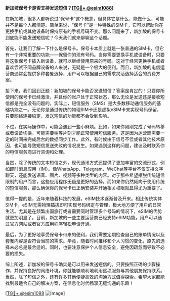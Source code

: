 **新加坡保号卡是否支持发送短信？[[TG💪+ @esim1088](https://t.me/s/esim1088)]**

在新加坡，很多人都听说过“保号卡”这个概念，但具体它是什么、能做什么，可能并不是每个人都清楚。简单来说，“保号卡”是一种特殊的SIM卡，它可以帮助你在更换手机或其他设备时保持原有的手机号码不变。那么问题来了，新加坡的保号卡到底能不能发送短信呢？今天我们就来聊聊这个话题。

首先，让我们了解一下什么是保号卡。保号卡本质上就是一张普通的SIM卡，但它有一个非常重要的功能——保留你的现有号码。当你需要更换手机或设备时，只要将这张保号卡插入新设备，就可以继续使用原来的号码。这对于经常更换手机或者喜欢尝试不同品牌设备的人来说，无疑是一个极大的便利。而且，新加坡的电信运营商通常会提供多种套餐选择，用户可以根据自己的需求灵活选择适合的资费方案。

接下来，我们回到正题：新加坡的保号卡能否发送短信？答案是肯定的！只要你所使用的保号卡已经激活，并且你的账户处于正常状态，那么无论是发送还是接收短信都是完全没有问题的。实际上，短信服务（SMS）是大多数移动通信服务的基础功能之一。无论你是通过传统的物理SIM卡还是虚拟eSIM卡来实现号码保留，只要网络连接稳定，发送短信的功能都不会受到影响。

不过，在实际操作中，可能会遇到一些小麻烦。比如，如果你刚刚完成了号码转移或者设备切换，可能需要稍等片刻才能正常使用短信服务。这是因为运营商需要一定的时间来完成后台的数据同步工作。此外，有时候由于信号不佳或者其他技术原因，也可能导致短信发送失败的情况发生。如果遇到这样的问题，建议及时联系你的电信服务商进行咨询和处理。

当然，除了传统的文本短信之外，现代通讯方式还提供了更加丰富的交流形式，例如即时消息应用（IM）。像WhatsApp、Telegram、WeChat等平台不仅支持文字聊天，还能发送语音、图片、视频等多种类型的内容。对于那些希望摆脱传统短信限制的用户而言，这些应用程序无疑是更好的选择。而如果你仍然倾向于使用传统的短信服务，那么确保你的保号卡已正确安装并开通相关权限就显得尤为重要了。

值得一提的是，近年来随着科技的发展，eSIM技术逐渐普及开来。相比传统实体SIM卡，eSIM无需物理插拔即可实现号码绑定与管理，极大地方便了用户的日常生活。尤其是在频繁出国旅行或者需要同时管理多个号码的情况下，eSIM的优势就更加明显了。目前，新加坡的一些主要运营商已经支持eSIM功能，用户可以通过官方网站或者官方应用程序轻松申请开通。

最后，为了更好地享受保号卡带来的便利，我们需要定期检查自己的账单情况以及套餐内容是否符合当前的需求。毕竟，随着时间推移和个人习惯的变化，原先的选择未必总是最合适的。同时，也要注意保护个人信息安全，避免因疏忽而导致不必要的损失。

综上所述，新加坡的保号卡确实是可以用来发送短信的。只要按照正确的步骤操作，并保持良好的网络环境，你就能够顺利地利用这项服务与其他朋友保持联系。当然，除了短信之外，还有许多其他便捷高效的沟通方式值得探索。希望大家都能找到最适合自己的解决方案，在信息化时代畅享无缝沟通的乐趣！

[[TG💪+ @esim1088](https://t.me/s/esim1088) ![Image](https://i.postimg.cc/4NQfJmqS/Snipaste-2025-05-13-00-14-12.png)]